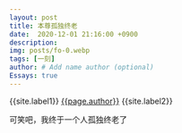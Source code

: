 ```yaml
---
layout: post
title: 本尊孤独终老
date:  2020-12-01 21:16:00 +0900
description: 
img: posts/fo-0.webp
tags: [一刻]
author: # Add name author (optional)
Essays: true
---
```

{{site.label1}} <a href="/about">{{page.author}}</a> {{site.label2}}

可笑吧，我终于一个人孤独终老了

